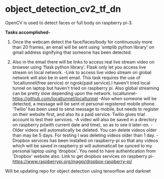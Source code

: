 # object_detection_cv2_tf_dn

OpenCV is used to detect faces or full body on raspberry pi-3.

**Tasks accomplished-**
1. Once the webcam detect the face/faces/body for continuously more than 20 frames, an email will be sent using 'smtplib python library' on gmail address signifying that someone has been detected.


2. Also in the email there will be links to access real live stream video on browser using 'flask python library'. Flask only let you access live stream on local network.
-Link to access live video stream on global network will also be in sent email. This task requires the use of 'localtunnel(free service) or ngrok(paid service).I haven't tried local tunnel on laptop but haven't tried on raspberry pi. Also global streaming can be pretty slow depending upon the network. 
localtunnel-https://github.com/localtunnel/localtunnel
-Also when someone will be detected, a message will be sent ot personal registered mobile phone. 'Twilio' has been used to send message to mobile, but needs to register on their website first, and also its a paid service. Twilio gives trial account to test their services.
-A video will also be saved in a directory on raspberry pi(with current date and time), so as to see it later-on.
-Older videos will automatically be deleted. You can delete videos older than may be 5 days. For testing I was deleting videos older than 1 day.
-Dropbox services has been installed on raspberry-pi so that any videos which will be saved in raspberry pi will automaticall be synced to my personal laptop using 'dropbox'. You need to have authentication from 'Dropbox' website also. Link to get dropbox services on raspberry pi-
https://www.raspberrypi.org/magpi/dropbox-raspberry-pi/




Will be updating repo for object detection using tensorflow and darknet
